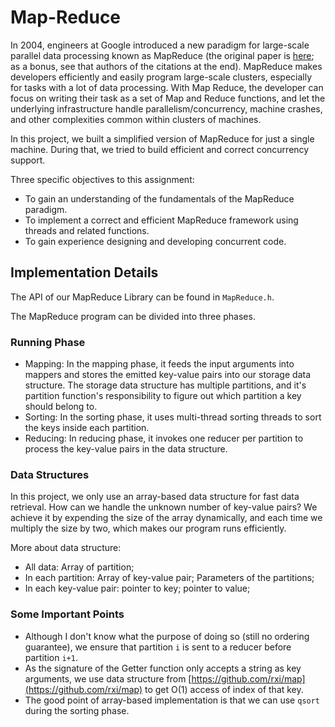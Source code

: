 # Map-Reduce

In 2004, engineers at Google introduced a new paradigm for large-scale parallel data processing known as MapReduce (the original paper is [here](https://static.googleusercontent.com/media/research.google.com/en//archive/mapreduce-osdi04.pdf); as a bonus, see that authors of the citations at the end). MapReduce makes developers efficiently and easily program large-scale clusters, especially for tasks with a lot of data processing. With Map Reduce, the developer can focus on writing their task as a set of Map and Reduce functions, and let the underlying infrastructure handle parallelism/concurrency, machine crashes, and other complexities common within clusters of machines.

In this project, we built a simplified version of MapReduce for just a single machine. During that, we tried to build efficient and correct concurrency support. 

Three specific objectives to this assignment:

- To gain an understanding of the fundamentals of the MapReduce paradigm.
- To implement a correct and efficient MapReduce framework using threads and related functions.
- To gain experience designing and developing concurrent code.

## Implementation Details

The API of our MapReduce Library can be found in `MapReduce.h`.

The MapReduce program can be divided into three phases.

### Running Phase

- Mapping: In the mapping phase, it feeds the input arguments into mappers and stores the emitted key-value pairs into our storage data structure. The storage data structure has multiple partitions, and it's partition function's responsibility to figure out which partition a key should belong to.
- Sorting: In the sorting phase, it uses multi-thread sorting threads to sort the keys inside each partition.
- Reducing: In reducing phase, it invokes one reducer per partition to process the key-value pairs in the data structure. 

### Data Structures

In this project, we only use an array-based data structure for fast data retrieval. How can we handle the unknown number of key-value
pairs? We achieve it by expending the size of the array dynamically, and each time we multiply the size by two, which makes our program
runs efficiently.

More about data structure:

- All data: Array of partition;
- In each partition: Array of key-value pair; Parameters of the partitions;
- In each key-value pair: pointer to key; pointer to value;


### Some Important Points
- Although I don't know what the purpose of doing so (still no ordering guarantee), we ensure that partition `i` is sent to a reducer before partition `i+1`. 
- As the signature of the Getter function only accepts a string as key arguments, we use data structure from [https://github.com/rxi/map](https://github.com/rxi/map) to get O(1) access of index of that key.
- The good point of array-based implementation is that we can use `qsort` during the sorting phase. 
